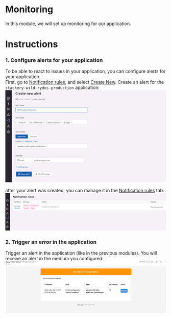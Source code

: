 # Monitoring
In this module, we will set up monitoring for our application.

# Instructions
### 1. Configure alerts for your application
To be able to react to issues in your application, you can configure
alerts for your application.<br>
First, go to
[Notification rules](https://dashboard.epsagon.com/alerts), and select 
[Create New](https://dashboard.epsagon.com/alerts/new). Create an alert for the
`stackery-wild-rydes-production` application:
![Create new Alert](images/08-new-alert.png)

after your alert was created, you can manage it in the
[Notification rules](https://dashboard.epsagon.com/alerts) tab:
![Notification rules](images/08-notification-rules.png)

### 2. Trigger an error in the application
Trigger an alert in the application (like in the previous modules). You
will receive an alert in the medium you configured:
![Notification rules](images/08-mail-alert.png)

